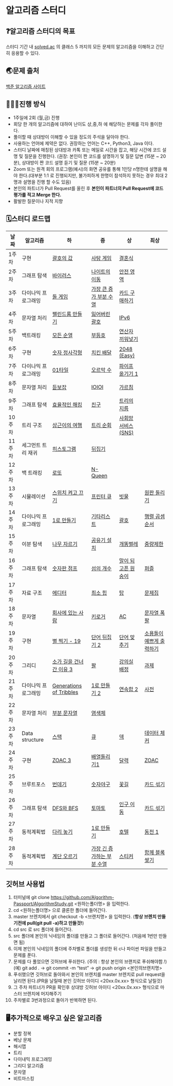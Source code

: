 # 알고리즘 스터디

## ❓알고리즘 스터디의 목표

스터디 기간 내 [solved.ac](http://solved.ac) 의 클래스 5 까지의 모든 문제의 알고리즘을 이해하고 간단히 응용할 수 있다.

## 🌏문제 출처

[백준 알고리즘 사이트](https://www.acmicpc.net/)

## 👨🏻‍💼진행 방식

- 1주일에 2회 (월,금) 진행
- 회당 한 개의 알고리즘에 대하여 난이도 상,중,하 에 해당하는 문제를 각자 풀이한다.
- 풀이할 때 상대방이 이해할 수 있을 정도의 주석을 달아야 한다.
- 사용하는 언어에 제약은 없다. 권장하는 언어는 C++, Python3, Java 이다.
- 스터디 날짜에 매칭된 상대방과 카톡 또는 메일로 시간을 잡고, 해당 시간에 코드 설명 및 질문을 진행한다. (권장: 본인이 짠 코드를 설명하기 및 질문 답변 (15분 ~ 20분), 상대방이 짠 코드 설명 듣기 및 질문 (15분 ~ 20분)
- Zoom 또는 원격 회의 프로그램(예시)의 화면 공유를 통해 1인당 n명한테 설명을 해야 한다.(대부분 1:1 로 진행되지만, 불가피하게 한명이 참석하지 못하는 경우 최대 2명과 설명을 진행 할 수도 있음)
- 본인의 파트너가 Pull Request를 올린 후 **본인이 파트너의 Pull Request에 코드 평가를 적고 Merge 한다.**
- 활발한 질문이나 지적 지향

## 🗓️스터디 로드맵 

|날짜|알고리즘|하|중|상|최상|
|---|---|---|---|---|---|
|1주차|구현|[괄호의 값](https://www.acmicpc.net/problem/2504)|[사탕 게임](https://www.acmicpc.net/problem/3085)|[결혼식](https://www.acmicpc.net/problem/5567)|
|2주차|그래프 탐색|[바이러스](https://www.acmicpc.net/problem/2606)|[나이트의 이동](https://www.acmicpc.net/problem/7562)|[안전 영역](https://www.acmicpc.net/problem/2468)|
|3주차|다이나믹 프로그래밍|[돌 게임](https://www.acmicpc.net/problem/9655)|[가장 큰 증가 부분 수열](https://www.acmicpc.net/problem/11055)|[카드 구매하기](https://www.acmicpc.net/problem/11052)|
|4주차|문자열 처리|[팰린드롬 만들기](https://www.acmicpc.net/problem/1213)|[잃어버린 괄호](https://www.acmicpc.net/problem/1541)|[IPv6](https://www.acmicpc.net/problem/3107)|
|5주차|백트래킹|[모든 순열](https://www.acmicpc.net/problem/10974)|[부등호](https://www.acmicpc.net/problem/2529)|[연산자 끼워넣기](https://www.acmicpc.net/problem/14888)|
|6주차|구현|[숫자 정사각형](https://www.acmicpc.net/problem/1051)|[치킨 배달](https://www.acmicpc.net/problem/15686)|[2048 (Easy)](https://www.acmicpc.net/problem/12100)|
|7주차|다이나믹 프로그래밍|[01타일](https://www.acmicpc.net/problem/1904)|[오르막 수](https://www.acmicpc.net/problem/11057)|[파이프 옮기기 1](https://www.acmicpc.net/problem/17070)|
|8주차|문자열 처리|[듣보잡](https://www.acmicpc.net/problem/1764)|[IOIOI](https://www.acmicpc.net/problem/5525)|[가르침](https://www.acmicpc.net/problem/1062)|
|9주차|그래프 탐색|[효율적인 해킹](https://www.acmicpc.net/problem/1325)|[친구](https://www.acmicpc.net/problem/1058)|[트리의 지름](https://www.acmicpc.net/problem/1967)|
|10주차|트리 구조|[상근이의 여행](https://www.acmicpc.net/problem/9372)|[트리 순회](https://www.acmicpc.net/problem/1991)|[사회망 서비스(SNS)](https://www.acmicpc.net/problem/2533)|
|11주차|세그먼트 트리 재귀|[히스토그램](https://www.acmicpc.net/problem/1725)|[뒤집기](https://www.acmicpc.net/problem/10472)|
|12주차|백 트래킹|[로또](https://www.acmicpc.net/problem/6603)|[N-Queen](https://www.acmicpc.net/problem/9663)|
|13주차|시뮬레이션|[스위치 켜고 끄기](https://www.acmicpc.net/problem/1244)|[프린터 큐](https://www.acmicpc.net/problem/1966)|[빗물](https://www.acmicpc.net/problem/14719)|[원판 돌리기](https://www.acmicpc.net/problem/17822)|
|14주차|다이나믹 프로그래밍|[1로 만들기](https://www.acmicpc.net/problem/1463)|[기타리스트](https://www.acmicpc.net/problem/1495)|[괄호](https://www.acmicpc.net/problem/10422)|[행렬 곱셈 순서](https://www.acmicpc.net/problem/11049)|
|15주차|이분 탐색|[나무 자르기](https://www.acmicpc.net/problem/2805)|[공유기 설치](https://www.acmicpc.net/problem/2110)|[개똥벌레](https://www.acmicpc.net/problem/3020)|[중량제한](https://www.acmicpc.net/problem/1939)|
|16주차|그래프 탐색|[숫자판 점프](https://www.acmicpc.net/problem/2210)|[섬의 개수](https://www.acmicpc.net/problem/4963)|[말이 되고픈 원숭이](https://www.acmicpc.net/problem/1600)|[퍼즐](https://www.acmicpc.net/problem/1525)|
|17주차|자료 구조|[에디터](https://www.acmicpc.net/problem/1406)|[최소 힙](https://www.acmicpc.net/problem/1927)|[탑](https://www.acmicpc.net/problem/2493)|[문제집](https://www.acmicpc.net/problem/1766)|
|18주차|문자열|[회사에 있는 사람](https://www.acmicpc.net/problem/7785)|[키로거](https://www.acmicpc.net/problem/5397)|[AC](https://www.acmicpc.net/problem/5430)|[문자열 폭팔](https://www.acmicpc.net/problem/9935)|
|19주차|구현|[별 찍기 - 19](https://www.acmicpc.net/problem/10994)|[단어 뒤집기 2](https://www.acmicpc.net/problem/17413)|[단어 맞추기](https://www.acmicpc.net/problem/9081)|[소용돌이 예쁘게 출력하기](https://www.acmicpc.net/problem/1022)|
|20주차|그리디|[소가 길을 건너간 이유 3](https://www.acmicpc.net/problem/14469)|[팔](https://www.acmicpc.net/problem/1105)|[강의실 배정](https://www.acmicpc.net/problem/11000)|[과제](https://www.acmicpc.net/problem/13904)|
|21주차|다이나믹 프로그래밍|[Generations of Tribbles](https://www.acmicpc.net/problem/9507)|[1로 만들기 2](https://www.acmicpc.net/problem/12852)|[연속합 2](https://www.acmicpc.net/problem/13398)|[사전](https://www.acmicpc.net/problem/1256)|
|22주차|문자열 처리|[부분 문자열](https://www.acmicpc.net/problem/6550)|[염색체](https://www.acmicpc.net/problem/9342)|||
|23주차|Data structure|[스택](https://www.acmicpc.net/problem/10828)|[큐](https://www.acmicpc.net/problem/18258)|[덱](https://www.acmicpc.net/problem/10866)|[데이터 체커](https://www.acmicpc.net/problem/22942)|
|24주차|구현|[ZOAC 3](https://www.acmicpc.net/problem/20436)|[배열돌리기1](https://www.acmicpc.net/problem/16926)|[달력](https://www.acmicpc.net/problem/20207)|[ZOAC](https://www.acmicpc.net/problem/16719)|
|25주차|브루트포스|[번데기](https://www.acmicpc.net/problem/15721)|[숫자야구](https://www.acmicpc.net/problem/2503)|[꽃길](https://www.acmicpc.net/problem/14620)|[카드 섞기](https://www.acmicpc.net/problem/21315)|
|26주차|그래프 탐색|[DFS와 BFS](https://www.acmicpc.net/problem/1260)|[토마토](https://www.acmicpc.net/problem/7576)|[인구 이동](https://www.acmicpc.net/problem/16234)|[카드 섞기](https://www.acmicpc.net/problem/21315)|
|27주차|동적계획법|[다리 놓기](https://www.acmicpc.net/problem/1010)|[1로 만들기](https://www.acmicpc.net/problem/1463)|[호텔](https://www.acmicpc.net/problem/1106)|[동전 1](https://www.acmicpc.net/problem/2293)|
|28주차|동적계획법|[계단 오르기](https://www.acmicpc.net/problem/2579)| [가장 긴 증가하는 부분 수열](https://www.acmicpc.net/problem/11053)|[스티커](https://www.acmicpc.net/problem/9465)|[함께 블록 쌓기](https://www.acmicpc.net/problem/18427)|

## 깃허브 사용법

1. 터미널에 git clone https://github.com/Algorithm-Passport/AlgorithmStudy.git <원하는폴더명> 을 입력한다.
2. cd <원하는폴더명> 으로 클론한 폴더에 들어간다.
3. master 브렌치에서 git checkout -b <브랜치명> 을 입력한다. (**항상 브렌치 만들기전에 pull(git pull -a)하고 만들것!**)
5. cd src 로 src 폴더에 들어간다.
6. src 폴더에 본인의 닉네임의 폴더를 만들고 그 폴더로 들어간다. (처음에 1번만 만들면 됨)
7. 이제 본인의 닉네임의 폴더에 주차별로 폴더를 생성한 뒤 c나 파이썬 파일을 만들고 문제를 푼다.
8. 문제를 다 풀었으면 깃허브에 푸쉬한다. (주의 : 항상 본인의 브랜치로 푸쉬해야함.!)  (예) git add .  -> git commit -m “test”  -> git push origin <본인의브랜치명>
9. 푸쉬했으면 깃허브로 돌아와서 본인의 브렌치를 master 브렌치로 pull request을 날리면 된다.(PR을 날릴때 본인 깃허브 아이디 <20xx.0x.xx> 형식으로 날릴것)
10. 그 주차 파트너가 PR을 확인후 상대방 깃허브 아이디 <20xx.0x.xx> 형식으로 마스터 브렌치에 머지해주기
11. 주차별로 3번과정으로 돌아가 반복하면 된다.


## 🖥️추가적으로 배우고 싶은 알고리즘

- 분할 정복
- 베낭 문제
- 해시맵
- 트리
- 다이내믹 프로그래밍
- 그리디 알고리즘
- 문자열
- 비트마스킹
